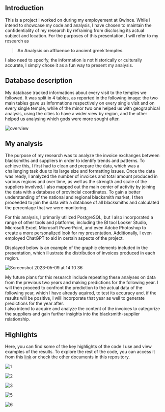 ## Introduction<br>
This is a project I worked on during my employement at Qwince.
While I intend to showcase my code and analysis, I have chosen to maintain the confidentiality of my research by refraining from disclosing its actual subject and location. For the purposes of this presentation, I will refer to my research as

> **An Analysis on affluence to ancient greek temples**

I also need to specify, the information is not historically or culturally accurate, I simply chose it as a fun way to present my analysis.
<br>

## Database description<br>
My database tracked informations about every visit to the temples we followed. It was split in 4 tables, as reported in the following image: the two main tables gave us informations respectively on every single visit and on every single temple, while of the minor two one helped us with geographical analysis, using the cities to have a wider view by region, and the other helped us analysing which gods were more sought after.<br>

![overview](https://github.com/ludovicato/Analysis_Affluence_to_Temples/assets/119680854/d6f0f7b7-6b5e-4a21-b925-7b8f7f94ce62)







## My analysis<br>
The purpose of my research was to analyze the invoice exchanges between blacksmiths and suppliers in order to identify trends and patterns. To achieve this, I first had to clean and prepare the data, which was a challenging task due to its large size and formatting issues. Once the data was ready, I analyzed the number of invoices and total amount produced in various regions and over time, as well as the strength and scale of the suppliers involved. I also mapped out the main center of activity by joining the data with a database of provincial coordinates. To gain a better understanding of the national and regional blacksmith market, I then proceeded to join the data with a database of all blacksmiths and calculated the percentage that we were monitoring. <br>

For this analysis, I primarily utilized PostgreSQL, but I also incorporated a range of other tools and platforms, including the BI tool Looker Studio, Microsoft Excel, Microsoft PowerPoint, and even Adobe Photoshop to create a more personalized look for my presentation. Additionally, I even employed ChatGPT to aid in certain aspects of the project.<br>

Displayed below is an example of the graphic elements included in the presentation, which illustrate the distribution of invoices produced in each region.


![Screenshot 2023-05-09 at 14 10 36](https://github.com/ludovicato/Analysis_Affluence_to_Temples/assets/119680854/6ae18a2e-80ef-4f2f-bd48-e906aefe1157)


My future plans for this research include repeating these analyses on data from the previous two years and making predictions for the following year. I will then proceed to confront the prediction to the actual data of the following year, which I have already aquired, to test its accuracy and, if the results will be positive, I will incorporate that year as well to generate predictions for the year after. <br>
I also intend to acquire and analyze the content of the invoices to categorize the suppliers and gain further insights into the blacksmith-supplier relationship. <br>


## Highlights<br>
Here, you can find some of the key highlights of the code I use and view examples of the results. To explore the rest of the code, you can access it from this [link](https://github.com/ludovicato/SQL_Analysis_Blacksmiths_in_Westeros/blob/92cffb3e584766b9728a88922ca8091d0241c7c5/main_queries.sql) or check the other documents in this repository. 

![1](https://user-images.githubusercontent.com/119680854/219635907-d65680dd-7646-4275-a0a5-7e74dd385c29.png)

![2](https://user-images.githubusercontent.com/119680854/219635949-65be1515-bc98-4477-b0bb-5c55636994ed.png)

![3](https://user-images.githubusercontent.com/119680854/219635993-1187b711-6e6e-47a2-bd37-85ac6613c530.png)

![5](https://user-images.githubusercontent.com/119680854/219636027-3cb85d07-2002-4a4e-a52b-569848a3a407.png)

![6](https://user-images.githubusercontent.com/119680854/219636052-16bac4a7-0987-4a5f-9d75-568aab607966.png)
